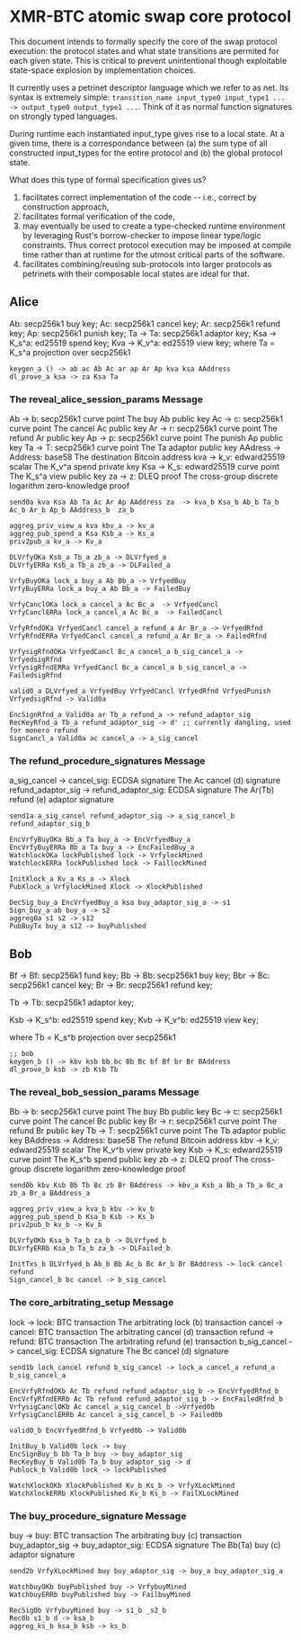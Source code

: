 # XMR-BTC atomic swap core protocol

This document intends to formally specify the core of the swap protocol
execution: the protocol states and what state transitions are permited for each
given state. This is critical to prevent unintentional though exploitable
state-space explosion by implementation choices.

It currently uses a petrinet descriptor language which we refer to as net. Its
syntax is extremely simple: `transition_name input_type0 input_type1 ... ->
output_type0 output_type1 ...`. Think of it as normal function signatures on
strongly typed languages.

During runtime each instantiated input_type gives rise to a local state. At a
given time, there is a correspondance between (a) the sum type of all
constructed input_types for the entire protocol and (b) the global protocol
state.

What does this type of formal specification gives us? 
1. facilitates correct implementation of the code -- i.e., correct by
   construction approach,
1. facilitates formal verification of the code,
1. may eventually be used to create a type-checked runtime environment by
leveraging Rust's borrow-checker to impose linear type/logic constraints. Thus
correct protocol execution may be imposed at compile time rather than at runtime
for the utmost critical parts of the software.
1. facilitates combining/reusing sub-protocols into larger protocols as
   petrinets with their composable local states are ideal for that.

## Alice
Ab: secp256k1 buy key;
Ac: secp256k1 cancel key;
Ar: secp256k1 refund key;
Ap: secp256k1 punish key;
Ta -> Ta: secp256k1 adaptor key;
Ksa -> K_s^a: ed25519 spend key;
Kva -> K_v^a: ed25519 view key;
where
    Ta = K_s^a projection over secp256k1


``` net:alice0_
keygen_a () -> ab ac Ab Ac ar ap Ar Ap kva ksa AAddress
dl_prove_a ksa -> za Ksa Ta
```

### The reveal_alice_session_params Message
Ab -> b: secp256k1 curve point The buy Ab public key
Ac -> c: secp256k1 curve point The cancel Ac public key
Ar -> r: secp256k1 curve point The refund Ar public key
Ap -> p: secp256k1 curve point The punish Ap public key
Ta -> T: secp256k1 curve point The Ta adaptor public key
AAdress -> Address: base58 The destination Bitcoin address
kva -> k_v: edward25519 scalar The K_v^a spend private key
Ksa -> K_s: edward25519 curve point The K_s^a view public key
za -> z: DLEQ proof The cross-group discrete logarithm zero-knowledge proof

``` net:reveal_alice_session_params_
send0a kva Ksa Ab Ta Ac Ar Ap AAddress za  -> kva_b Ksa_b Ab_b Ta_b Ac_b Ar_b Ap_b AAddress_b  za_b
```


``` net:alice1_
aggreg_priv_view_a kva kbv_a -> kv_a
aggreg_pub_spend_a Ksa Ksb_a -> Ks_a
priv2pub_a kv_a -> Kv_a

DLVrfyOKa Ksb_a Tb_a zb_a -> DLVrfyed_a 
DLVrfyERRa Ksb_a Tb_a zb_a -> DLFailed_a

VrfyBuyOKa lock_a buy_a Ab Bb_a -> VrfyedBuy
VrfyBuyERRa lock_a buy_a Ab Bb_a -> FailedBuy

VrfyCanclOKa lock_a cancel_a Ac Bc_a  -> VrfyedCancl
VrfyCanclERRa lock_a cancel_a Ac Bc_a  -> FailedCancl

VrfyRfndOKa VrfyedCancl cancel_a refund_a Ar Br_a -> VrfyedRfnd 
VrfyRfndERRa VrfyedCancl cancel_a refund_a Ar Br_a -> FailedRfnd

VrfysigRfndOKa VrfyedCancl Bc_a cancel_a b_sig_cancel_a -> VrfyedsigRfnd 
VrfysigRfndERRa VrfyedCancl Bc_a cancel_a b_sig_cancel_a -> FailedsigRfnd

valid0_a DLVrfyed_a VrfyedBuy VrfyedCancl VrfyedRfnd VrfyedPunish VrfyedsigRfnd -> Valid0a

EncSignRfnd_a Valid0a ar Tb_a refund_a -> refund_adaptor_sig
RecKeyRfnd_a Tb_a refund_adaptor_sig -> d' ;; currently dangling, used for monero refund
SignCancl_a Valid0a ac cancel_a -> a_sig_cancel
```

### The refund_procedure_signatures Message
a_sig_cancel -> cancel_sig: ECDSA signature The Ac cancel (d) signature
refund_adaptor_sig -> refund_adaptor_sig: ECDSA signature The Ar(Tb) refund (e) adaptor signature

``` net:refund_procedure_signatures_
send1a a_sig_cancel refund_adaptor_sig -> a_sig_cancel_b refund_adaptor_sig_b
```

``` net:alice2_
EncVrfyBuyOKa Bb_a Ta buy_a -> EncVrfyedBuy_a
EncVrfyBuyERRa Bb_a Ta buy_a -> EncFailedBuy_a
WatchlockOKa lockPublished lock -> VrfylockMined
WatchlockERRa lockPublished lock -> FaillockMined

InitXlock_a Kv_a Ks_a -> Xlock
PubXlock_a VrfylockMined Xlock -> XlockPublished

DecSig_buy_a EncVrfyedBuy_a ksa buy_adaptor_sig_a -> s1
Sign_buy_a ab buy_a -> s2
aggreg0a s1 s2 -> s12
PubBuyTx buy_a s12 -> buyPublished
```

## Bob
Bf -> Bf: secp256k1 fund key;
Bb -> Bb: secp256k1 buy key;
Bbr -> Bc: secp256k1 cancel key;
Br  -> Br: secp256k1 refund key;

Tb -> Tb: secp256k1 adaptor key;

Ksb -> K_s^b: ed25519 spend key;
Kvb -> K_v^b: ed25519 view key;

where
    Tb = K_s^b projection over secp256k1

``` net:bob0_
;; bob
keygen_b () -> kbv ksb bb bc Bb Bc bf Bf br Br BAddress
dl_prove_b ksb -> zb Ksb Tb
```

### The reveal_bob_session_params Message
Bb -> b: secp256k1 curve point The buy Bb public key
Bc -> c: secp256k1 curve point The cancel Bc public key
Br -> r: secp256k1 curve point The refund Br public key
Tb -> T: secp256k1 curve point The Tb adaptor public key
BAddress -> Address: base58 The refund Bitcoin address
kbv -> k_v: edward25519 scalar The K_v^b view private key
Ksb -> K_s: edward25519 curve point The K_s^b spend public key
zb -> z: DLEQ proof The cross-group discrete logarithm zero-knowledge proof 
``` net:reveal_bob_session_params_
send0b kbv Ksb Bb Tb Bc zb Br BAddress -> kbv_a Ksb_a Bb_a Tb_a Bc_a zb_a Br_a BAddress_a
```

```net:bob1_
aggreg_priv_view_a kva_b kbv -> kv_b
aggreg_pub_spend_b Ksa_b Ksb -> Ks_b
priv2pub_b kv_b -> Kv_b

DLVrfyOKb Ksa_b Ta_b za_b -> DLVrfyed_b 
DLVrfyERRb Ksa_b Ta_b za_b -> DLFailed_b

InitTxs_b DLVrfyed_b Ab_b Bb Ac_b Bc Ar_b Br BAddress -> lock cancel refund
Sign_cancel_b bc cancel -> b_sig_cancel
```

### The core_arbitrating_setup Message
lock -> lock: BTC transaction The arbitrating lock (b) transaction
cancel -> cancel: BTC transaction The arbitrating cancel (d) transaction
refund -> refund: BTC transaction The arbitrating refund (e) transaction
b_sig_cancel -> cancel_sig: ECDSA signature The Bc cancel (d) signature

``` net:core_arbitrating_setup_
send1b lock cancel refund b_sig_cancel -> lock_a cancel_a refund_a b_sig_cancel_a
```


``` net:bob2_
EncVrfyRfndOKb Ac Tb refund refund_adaptor_sig_b -> EncVrfyedRfnd_b
EncVrfyRfndERRb Ac Tb refund refund_adaptor_sig_b -> EncFailedRfnd_b
VrfysigCanclOKb Ac cancel a_sig_cancel_b ->Vrfyed0b
VrfysigCanclERRb Ac cancel a_sig_cancel_b -> Failed0b

valid0_b EncVrfyedRfnd_b Vrfyed0b -> Valid0b

InitBuy_b Valid0b lock -> buy
EncSignBuy_b bb Ta_b buy -> buy_adaptor_sig
RecKeyBuy_b Valid0b Ta_b buy_adaptor_sig -> d
Publock_b Valid0b lock -> lockPublished

WatchXlockOKb XlockPublished Kv_b Ks_b -> VrfyXLockMined
WatchXlockERRb XlockPublished Kv_b Ks_b -> FailXLockMined

```
### The buy_procedure_signature Message
buy -> buy: BTC transaction The arbitrating buy (c) transaction
buy_adaptor_sig -> buy_adaptor_sig: ECDSA signature The Bb(Ta) buy (c) adaptor signature

``` net:buy_procedure_signature_
send2b VrfyXLockMined buy buy_adaptor_sig -> buy_a buy_adaptor_sig_a
```

``` net:bob3_
WatchbuyOKb buyPublished buy -> VrfybuyMined
WatchbuyERRb buyPublished buy -> FailbuyMined

RecSig0b VrfybuyMined buy -> s1_b _s2_b
Rec0b s1_b d -> ksa_b
aggreg_ks_b ksa_b ksb -> ks_b

```
